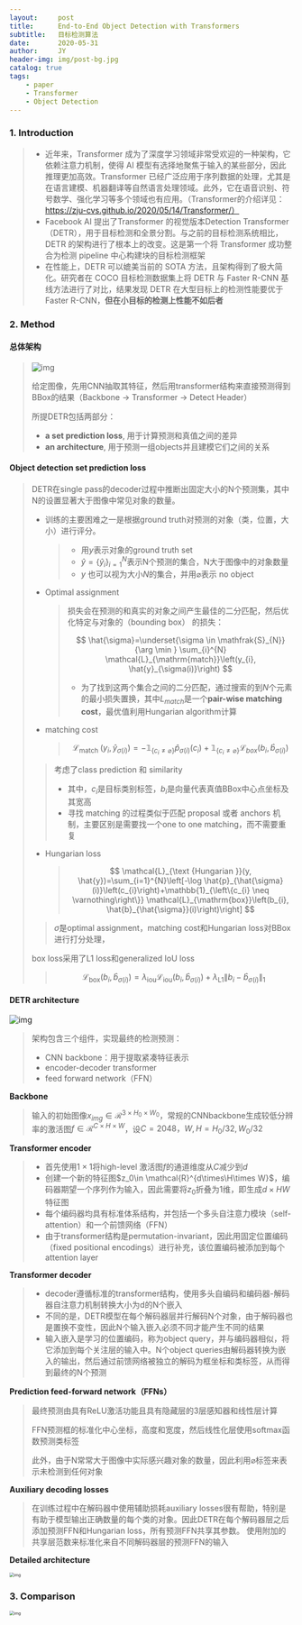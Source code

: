 ```yaml
---
layout:     post
title:      End-to-End Object Detection with Transformers
subtitle:   目标检测算法
date:       2020-05-31
author:     JY
header-img: img/post-bg.jpg
catalog: true
tags:
    - paper
    - Transformer
    - Object Detection
---
```




### 1. Introduction

> - 近年来，Transformer 成为了深度学习领域非常受欢迎的一种架构，它依赖注意力机制，使得 AI 模型有选择地聚焦于输入的某些部分，因此推理更加高效。Transformer 已经广泛应用于序列数据的处理，尤其是在语言建模、机器翻译等自然语言处理领域。此外，它在语音识别、符号数学、强化学习等多个领域也有应用。（Transformer的介绍详见：https://zju-cvs.github.io/2020/05/14/Transformer/）
> -  Facebook AI 提出了Transformer 的视觉版本Detection Transformer（DETR），用于目标检测和全景分割。与之前的目标检测系统相比，DETR 的架构进行了根本上的改变。这是第一个将 Transformer 成功整合为检测 pipeline 中心构建块的目标检测框架
> - 在性能上，DETR 可以媲美当前的 SOTA 方法，且架构得到了极大简化。研究者在 COCO 目标检测数据集上将 DETR 与 Faster R-CNN 基线方法进行了对比，结果发现 DETR 在大型目标上的检测性能要优于 Faster R-CNN，**但在小目标的检测上性能不如后者**



### 2. Method

#### **总体架构**

> ![img](https://github.com/ZJU-CVs/zju-cvs.github.io/raw/master/img/End-to-End-Object-Detection-with-Transformers/1.png)
>
> 给定图像，先用CNN抽取其特征，然后用transformer结构来直接预测得到BBox的结果（Backbone -> Transformer -> Detect Header）
>
> 所提DETR包括两部分：
>
> - **a set prediction loss**, 用于计算预测和真值之间的差异
> - **an architecture**, 用于预测一组objects并且建模它们之间的关系

#### Object detection set prediction loss

> DETR在single pass的decoder过程中推断出固定大小的N个预测集，其中N的设置显著大于图像中常见对象的数量。
>
> - 训练的主要困难之一是根据ground truth对预测的对象（类，位置，大小）进行评分。
>
>   > - 用$y$表示对象的ground truth set
>   > - $\hat{y}=\{\hat{y}_i\}^N_{i=1}$表示N个预测的集合，N大于图像中的对象数量
>   > - $y$ 也可以视为大小$N$的集合，并用$\varnothing$表示 no object
>
> - Optimal assignment
>
>   > 损失会在预测的和真实的对象之间产生最佳的二分匹配，然后优化特定与对象的（bounding box） 的损失：
>   >
>   >
>   > $$
>   > \hat{\sigma}=\underset{\sigma \in \mathfrak{S}_{N}}{\arg \min } \sum_{i}^{N} \mathcal{L}_{\mathrm{match}}\left(y_{i}, \hat{y}_{\sigma(i)}\right)
>   > $$
>   >
>   > - 为了找到这两个集合之间的二分匹配，通过搜索的到$N$个元素的最小损失置换，其中$L_{match}$是一个**pair-wise matching cost**，最优值利用Hungarian algorithm计算
>
> 
>
> - matching cost
>   
>   
>   
>   > $$
>   > \mathcal{L}_{\text {match }}\left(y_{i}, \hat{y}_{\sigma(i)}\right)=-\mathbb{1}_\left\{c_{i} \neq \varnothing\right\} \hat{p}_{\sigma(i)}(c_{i})+\mathbb{1}_{\left\{c_{i} \neq \varnothing\right\}} \mathcal{L}_{box}\left(b_{i}, \hat{b}_{\sigma(i)}\right)
>   > $$
>   >
>   > 
>   >
> > 考虑了class prediction 和 similarity
>   >
>   > - 其中，$c_i$是目标类别标签，$b_i$是向量代表真值BBox中心点坐标及其宽高
> 	> - 寻找 matching 的过程类似于匹配 proposal 或者 anchors 机制，主要区别是需要找一个one to one matching，而不需要重复
> 	
> - Hungarian loss
>
>   > $$
>   > \mathcal{L}_{\text {Hungarian }}(y, \hat{y})=\sum_{i=1}^{N}\left[-\log \hat{p}_{\hat{\sigma}(i)}\left(c_{i}\right)+\mathbb{1}_{\left\{c_{i} \neq \varnothing\right\}} \mathcal{L}_{\mathrm{box}}\left(b_{i}, \hat{b}_{\hat{\sigma}}(i)\right)\right]
>   > $$
>
> >
>   > $\hat{\sigma}$是optimal assignment，matching cost和Hungarian loss对BBox进行打分处理，
>
>   
>
>   
>
>   box loss采用了L1 loss和generalized IoU loss
>
>   > $$
>   > \mathcal{L}_{\mathrm{box}}\left(b_{i}, \hat{b}_{\sigma(i)}\right)=\lambda_{\mathrm{iou}} \mathcal{L}_{\mathrm{iou}}\left(b_{i}, \hat{b}_{\sigma(i)}\right)+\lambda_{\mathrm{L} 1}\left\|b_{i}-\hat{b}_{\sigma(i)}\right\|_{1}
>   > $$





#### DETR architecture

![img](https://github.com/ZJU-CVs/zju-cvs.github.io/raw/master/img/End-to-End-Object-Detection-with-Transformers/2.png)

> 架构包含三个组件，实现最终的检测预测：
>
> - CNN backbone：用于提取紧凑特征表示
> - encoder-decoder transformer
> - feed forward network（FFN）



**Backbone**

> 输入的初始图像$x_{img}\in \mathcal{R}^{3\times H_0\times W_0}$，常规的CNNbackbone生成较低分辨率的激活图$f\in\mathcal{R}^{C\times H\times W}$，设$C=2048，W,H=H_0/32,W_0/32$

**Transformer encoder**

> - 首先使用$1\times1$将high-level 激活图$f$的通道维度从$C$减少到$d$
> - 创建一个新的特征图$z_0\in \mathcal{R}^{d\times\H\times W}$，编码器期望一个序列作为输入，因此需要将$z_0$折叠为1维，即生成$d\times HW$特征图
> - 每个编码器均具有标准体系结构，并包括一个多头自注意力模块（self-attention）和一个前馈网络（FFN）
> - 由于transformer结构是permutation-invariant，因此用固定位置编码（fixed positional encodings）进行补充，该位置编码被添加到每个attention layer



**Transformer decoder**

> - decoder遵循标准的transformer结构，使用多头自编码和编码器-解码器自注意力机制转换大小为d的N个嵌入
> - 不同的是，DETR模型在每个解码器层并行解码N个对象，由于解码器也是置换不变性，因此N个输入嵌入必须不同才能产生不同的结果
> - 输入嵌入是学习的位置编码，称为object query，并与编码器相似，将它添加到每个关注层的输入中。N个object queries由解码器转换为嵌入的输出，然后通过前馈网络被独立的解码为框坐标和类标签，从而得到最终的N个预测

**Prediction feed-forward network（FFNs）**

> 最终预测由具有ReLU激活功能且具有隐藏层的3层感知器和线性层计算
>
> FFN预测框的标准化中心坐标，高度和宽度，然后线性化层使用softmax函数预测类标签
>
> 此外，由于N常常大于图像中实际感兴趣对象的数量，因此利用$\varnothing$标签来表示未检测到任何对象



**Auxiliary decoding losses**

> 在训练过程中在解码器中使用辅助损耗auxiliary losses很有帮助，特别是有助于模型输出正确数量的每个类的对象。因此DETR在每个解码器层之后添加预测FFN和Hungarian loss，所有预测FFN共享其参数。 使用附加的共享层范数来标准化来自不同解码器层的预测FFN的输入



**Detailed architecture**

<img src="https://github.com/ZJU-CVs/zju-cvs.github.io/raw/master/img/End-to-End-Object-Detection-with-Transformers/5.png" alt="img" style="zoom:50%;" />



### 3. Comparison

<img src="https://github.com/ZJU-CVs/zju-cvs.github.io/raw/master/img/End-to-End-Object-Detection-with-Transformers/4.png" alt="img" style="zoom:50%;" />



 